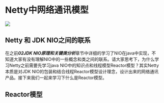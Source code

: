 # Netty中网络通讯模型

![](https://codingguide-1256975789.cos.ap-beijing.myqcloud.com/codingguide/img/netty.png)



## Netty 和 JDK NIO之间的联系

在之前***02JDK NIO原理和关键类分析***章节中详细的学习了NIO在java中实现，不知道大家有没有理解NIO中的一些概念和类之间的联系。请大家思考下，为什么学习Netty之前需要先学习java NIO中的知识点和线程模型Reactor模型？其实Netty本质是对JDK NIO的包装和结合线程Reactor模型设计理念，设计出来的网络通讯产品。接下来我们一起来学习下什么是Reactor模型。



## Reactor模型
